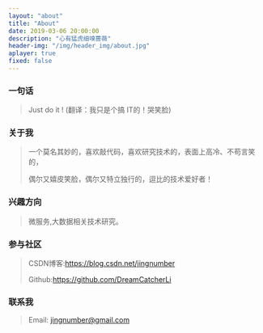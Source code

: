 ```yaml
---
layout: "about"
title: "About"
date: 2019-03-06 20:00:00
description: "心有猛虎细嗅蔷薇"
header-img: "/img/header_img/about.jpg"
aplayer: true
fixed: false
---
```


### 一句话

>Just do it !    (翻译：我只是个搞 IT的！哭笑脸)

### 关于我

>一个莫名其妙的，喜欢敲代码，喜欢研究技术的，表面上高冷、不苟言笑的，
>
>偶尔又嬉皮笑脸，偶尔又特立独行的，逗比的技术爱好者！

### 兴趣方向

> 微服务,大数据相关技术研究。

### 参与社区

 > CSDN博客:https://blog.csdn.net/jingnumber
 >
 > Github:https://github.com/DreamCatcherLi
 >

### 联系我

>Email: jingnumber@gmail.com


